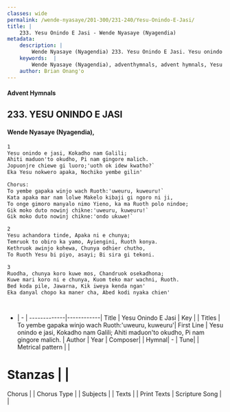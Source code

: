 ```yaml
---
classes: wide
permalink: /wende-nyasaye/201-300/231-240/Yesu-Onindo-E-Jasi/
title: |
    233. Yesu Onindo E Jasi - Wende Nyasaye (Nyagendia)
metadata:
    description: |
        Wende Nyasaye (Nyagendia) 233. Yesu Onindo E Jasi. Yesu onindo e jasi, Kokadho nam Galili; Ahiti maduon'to okudho, Pi nam gingore malich. Jopuonjre chiewe gi luoro;'uoth ok idew kwatho'Eka Yesu nokwero apaka, Nochiko yembe gilin'  Chorus: To yembe gapaka winjo wach Ruoth:'uweuru, kuweuru'Kata apaka mar nam lolwe Makelo kibaji gi ngoro ni ji, To onge gimoro manyalo nimo Yieno, ka ma Ruoth polo nindoe; Gik moko duto nowinj chikne:'uweuru, kuweuru'Gik moko duto nowinj chikne:'ondo ukuwe' 
    keywords:  |
        Wende Nyasaye (Nyagendia), adventhymnals, advent hymnals, Yesu Onindo E Jasi, Yesu onindo e jasi, Kokadho nam Galili; Ahiti maduon'to okudho, Pi nam gingore malich.. To yembe gapaka winjo wach Ruoth:'uweuru, kuweuru!`
    author: Brian Onang'o
---
```


#### Advent Hymnals
## 233. YESU ONINDO E JASI
####  Wende Nyasaye (Nyagendia),

```txt
1
Yesu onindo e jasi, Kokadho nam Galili;
Ahiti maduon'to okudho, Pi nam gingore malich.
Jopuonjre chiewe gi luoro;'uoth ok idew kwatho?`
Eka Yesu nokwero apaka, Nochiko yembe gilin'

Chorus:
To yembe gapaka winjo wach Ruoth:'uweuru, kuweuru!`
Kata apaka mar nam lolwe Makelo kibaji gi ngoro ni ji,
To onge gimoro manyalo nimo Yieno, ka ma Ruoth polo nindoe;
Gik moko duto nowinj chikne:'uweuru, kuweuru!`
Gik moko duto nowinj chikne:'ondo ukuwe!`

2
Yesu achandora tinde, Apaka ni e chunya;
Temruok to obiro ka yamo, Ayiengini, Ruoth konya.
Kethruok awinjo kohewa, Chunya odhier chutho,
To Ruoth Yesu bi piyo, asayi; Bi sira gi tekoni.

3
Ruodha, chunya koro kuwe mos, Chandruok osekadhona;
Kuwe mari koro ni e chunya, Kuom teko mar wachni, Ruoth.
Bed koda pile, Jawarna, Kik iweya kenda ngan'
Eka danyal chopo ka maner cha, Abed kodi nyaka chien'




```

- |   -  |
-------------|------------|
Title | Yesu Onindo E Jasi |
Key |  |
Titles | To yembe gapaka winjo wach Ruoth:'uweuru, kuweuru'|
First Line | Yesu onindo e jasi, Kokadho nam Galili; Ahiti maduon'to okudho, Pi nam gingore malich. |
Author | 
Year | 
Composer| |
Hymnal|  - |
Tune|  |
Metrical pattern | |
# Stanzas |  |
Chorus |  |
Chorus Type |  |
Subjects | |
Texts |  |
Print Texts | 
Scripture Song |  |
    
